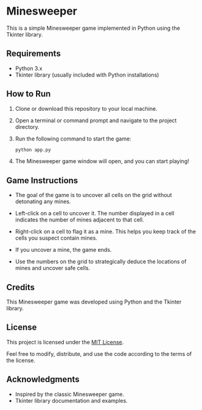 # Minesweeper

This is a simple Minesweeper game implemented in Python using the Tkinter library.

## Requirements

- Python 3.x
- Tkinter library (usually included with Python installations)

## How to Run

1. Clone or download this repository to your local machine.

2. Open a terminal or command prompt and navigate to the project directory.

3. Run the following command to start the game:

   ```bash
   python app.py
   ```

4. The Minesweeper game window will open, and you can start playing!

## Game Instructions

- The goal of the game is to uncover all cells on the grid without detonating any mines.

- Left-click on a cell to uncover it. The number displayed in a cell indicates the number of mines adjacent to that cell.

- Right-click on a cell to flag it as a mine. This helps you keep track of the cells you suspect contain mines.

- If you uncover a mine, the game ends.

- Use the numbers on the grid to strategically deduce the locations of mines and uncover safe cells.


## Credits

This Minesweeper game was developed using Python and the Tkinter library.

## License

This project is licensed under the [MIT License](LICENSE).

Feel free to modify, distribute, and use the code according to the terms of the license.

## Acknowledgments

- Inspired by the classic Minesweeper game.
- Tkinter library documentation and examples.
